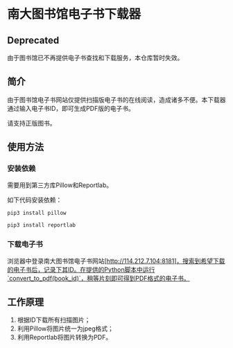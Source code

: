 # 南大图书馆电子书下载器

## Deprecated

由于图书馆已不再提供电子书查找和下载服务，本仓库暂时失效。

## 简介

由于图书馆电子书网站仅提供扫描版电子书的在线阅读，造成诸多不便。本下载器通过输入电子书ID，即可生成PDF版的电子书。

请支持正版图书。

## 使用方法

### 安装依赖

需要用到第三方库Pillow和Reportlab。

如下代码安装依赖：

```bash
pip3 install pillow

pip3 install reportlab
```

### 下载电子书

浏览器中登录南大图书馆电子书网站[http://114.212.7.104:8181]，搜索到希望下载的电子书后，记录下其ID。在提供的Python脚本中运行`convert_to_pdf(book_id)`，稍等片刻即可得到PDF格式的电子书。

## 工作原理

1. 根据ID下载所有扫描图片；
2. 利用Pillow将图片统一为jpeg格式；
3. 利用Reportlab将图片转换为PDF。
